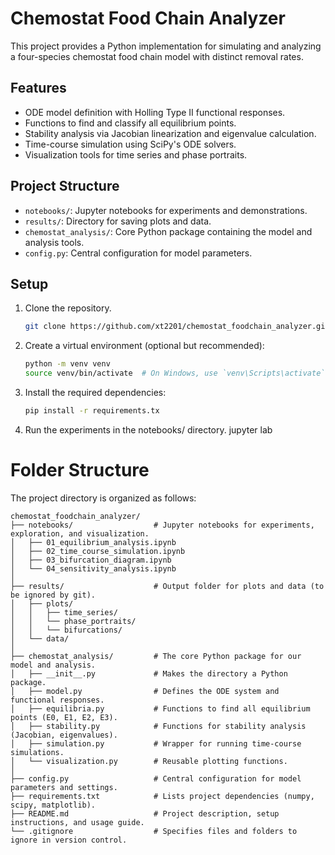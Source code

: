 # Chemostat Food Chain Analyzer

This project provides a Python implementation for simulating and analyzing a four-species chemostat food chain model with distinct removal rates.

## Features
- ODE model definition with Holling Type II functional responses.
- Functions to find and classify all equilibrium points.
- Stability analysis via Jacobian linearization and eigenvalue calculation.
- Time-course simulation using SciPy's ODE solvers.
- Visualization tools for time series and phase portraits.

## Project Structure
- `notebooks/`: Jupyter notebooks for experiments and demonstrations.
- `results/`: Directory for saving plots and data.
- `chemostat_analysis/`: Core Python package containing the model and analysis tools.
- `config.py`: Central configuration for model parameters.

## Setup
1. Clone the repository.
   ```bash
   git clone https://github.com/xt2201/chemostat_foodchain_analyzer.git
   ```
2. Create a virtual environment (optional but recommended):
   ```bash
   python -m venv venv
   source venv/bin/activate  # On Windows, use `venv\Scripts\activate`
   ```
3. Install the required dependencies: 
      ```bash
      pip install -r requirements.tx
      ```
4. Run the experiments in the notebooks/ directory.
jupyter lab

# Folder Structure

The project directory is organized as follows:

```
chemostat_foodchain_analyzer/
├── notebooks/                  # Jupyter notebooks for experiments, exploration, and visualization.
│   ├── 01_equilibrium_analysis.ipynb
│   ├── 02_time_course_simulation.ipynb
│   ├── 03_bifurcation_diagram.ipynb
│   └── 04_sensitivity_analysis.ipynb
│
├── results/                    # Output folder for plots and data (to be ignored by git).
│   ├── plots/
│   │   ├── time_series/
│   │   └── phase_portraits/
│   │   └── bifurcations/
│   └── data/
│
├── chemostat_analysis/         # The core Python package for our model and analysis.
│   ├── __init__.py             # Makes the directory a Python package.
│   ├── model.py                # Defines the ODE system and functional responses.
│   ├── equilibria.py           # Functions to find all equilibrium points (E0, E1, E2, E3).
│   ├── stability.py            # Functions for stability analysis (Jacobian, eigenvalues).
│   ├── simulation.py           # Wrapper for running time-course simulations.
│   └── visualization.py        # Reusable plotting functions.
│
├── config.py                   # Central configuration for model parameters and settings.
├── requirements.txt            # Lists project dependencies (numpy, scipy, matplotlib).
├── README.md                   # Project description, setup instructions, and usage guide.
└── .gitignore                  # Specifies files and folders to ignore in version control.
```